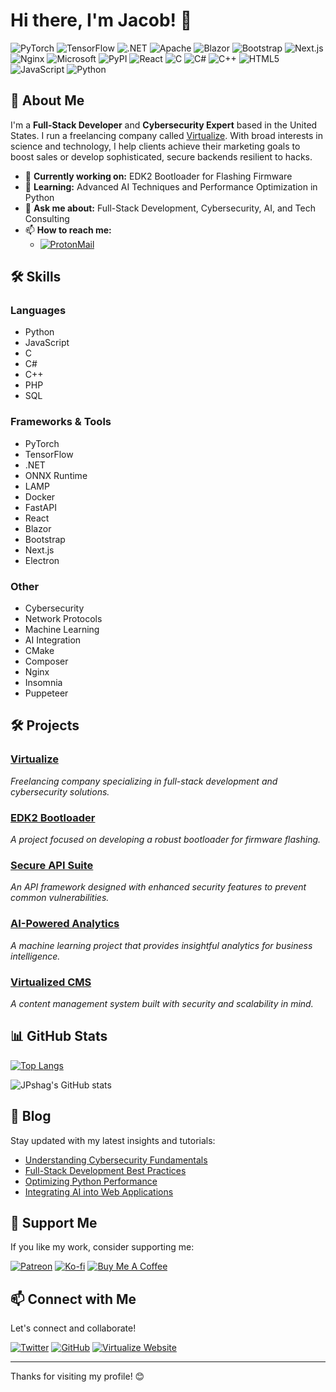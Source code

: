 # Hi there, I'm Jacob! 👋

![PyTorch](https://img.shields.io/badge/PyTorch-EE4C2C?style=for-the-badge&logo=pytorch&logoColor=white)
![TensorFlow](https://img.shields.io/badge/TensorFlow-FF6F00?style=for-the-badge&logo=tensorflow&logoColor=white)
![.NET](https://img.shields.io/badge/.NET-512BD4?style=for-the-badge&logo=dotnet&logoColor=white)
![Apache](https://img.shields.io/badge/Apache-D22128?style=for-the-badge&logo=Apache&logoColor=white)
![Blazor](https://img.shields.io/badge/Blazor-512BD4?style=for-the-badge&logo=blazor&logoColor=white)
![Bootstrap](https://img.shields.io/badge/Bootstrap-563D7C?style=for-the-badge&logo=bootstrap&logoColor=white)
![Next.js](https://img.shields.io/badge/Next.js-000000?style=for-the-badge&logo=nextdotjs&logoColor=white)
![Nginx](https://img.shields.io/badge/Nginx-009639?style=for-the-badge&logo=nginx&logoColor=white)
![Microsoft](https://img.shields.io/badge/Microsoft-666666?style=for-the-badge&logo=microsoft&logoColor=white)
![PyPI](https://img.shields.io/badge/pypi-3775A9?style=for-the-badge&logo=pypi&logoColor=white)
![React](https://img.shields.io/badge/React-20232A?style=for-the-badge&logo=react&logoColor=61DAFB)
![C](https://img.shields.io/badge/C-00599C?style=for-the-badge&logo=c&logoColor=white)
![C#](https://img.shields.io/badge/C%23-239120?style=for-the-badge&logo=csharp&logoColor=white)
![C++](https://img.shields.io/badge/C%2B%2B-00599C?style=for-the-badge&logo=c%2B%2B&logoColor=white)
![HTML5](https://img.shields.io/badge/HTML5-E34F26?style=for-the-badge&logo=html5&logoColor=white)
![JavaScript](https://img.shields.io/badge/JavaScript-323330?style=for-the-badge&logo=javascript&logoColor=F7DF1E)
![Python](https://img.shields.io/badge/Python-FFD43B?style=for-the-badge&logo=python&logoColor=blue)

## 🚀 About Me

I'm a **Full-Stack Developer** and **Cybersecurity Expert** based in the United States. I run a freelancing company called [Virtualize](https://virtualized.pro). With broad interests in science and technology, I help clients achieve their marketing goals to boost sales or develop sophisticated, secure backends resilient to hacks.

- 🔭 **Currently working on:** EDK2 Bootloader for Flashing Firmware
- 🌱 **Learning:** Advanced AI Techniques and Performance Optimization in Python
- 💬 **Ask me about:** Full-Stack Development, Cybersecurity, AI, and Tech Consulting
- 📫 **How to reach me:**
  - [![ProtonMail](https://img.shields.io/badge/ProtonMail-6D4AFF?style=for-the-badge&logo=protonmail&logoColor=white)](mailto:jpshag@protonmail.com)

## 🛠️ Skills

### **Languages**
- Python
- JavaScript
- C
- C#
- C++
- PHP
- SQL

### **Frameworks & Tools**
- PyTorch
- TensorFlow
- .NET
- ONNX Runtime
- LAMP
- Docker
- FastAPI
- React
- Blazor
- Bootstrap
- Next.js
- Electron

### **Other**
- Cybersecurity
- Network Protocols
- Machine Learning
- AI Integration
- CMake
- Composer
- Nginx
- Insomnia
- Puppeteer

## 🛠️ Projects

### [Virtualize](https://virtualized.pro)
*Freelancing company specializing in full-stack development and cybersecurity solutions.*

### [EDK2 Bootloader](https://github.com/JPShag/edk2-bootloader)
*A project focused on developing a robust bootloader for firmware flashing.*

### [Secure API Suite](https://github.com/JPShag/secure-api-suite)
*An API framework designed with enhanced security features to prevent common vulnerabilities.*

### [AI-Powered Analytics](https://github.com/JPShag/ai-powered-analytics)
*A machine learning project that provides insightful analytics for business intelligence.*

### [Virtualized CMS](https://github.com/JPShag/virtualized-cms)
*A content management system built with security and scalability in mind.*

## 📊 GitHub Stats

[![Top Langs](https://github-readme-stats.vercel.app/api/top-langs/?username=JPShag&layout=compact&theme=radical)](https://github.com/JPShag)

![JPshag's GitHub stats](https://github-readme-stats.vercel.app/api?username=JPShag&show_icons=true&theme=radical)

## 📝 Blog

Stay updated with my latest insights and tutorials:

- [Understanding Cybersecurity Fundamentals](https://virtualized.pro/blog/cybersecurity-fundamentals)
- [Full-Stack Development Best Practices](https://virtualized.pro/blog/full-stack-best-practices)
- [Optimizing Python Performance](https://virtualized.pro/blog/optimizing-python-performance)
- [Integrating AI into Web Applications](https://virtualized.pro/blog/ai-web-integration)

## 🙏 Support Me

If you like my work, consider supporting me:

[![Patreon](https://img.shields.io/badge/Patreon-F96854?style=for-the-badge&logo=patreon&logoColor=white)](https://patreon.com/yourprofile)
[![Ko-fi](https://img.shields.io/badge/Ko--fi-F16061?style=for-the-badge&logo=ko-fi&logoColor=white)](ko-fi.com/virtualcpu)
[![Buy Me A Coffee](https://img.shields.io/badge/Buy_Me_A_Coffee-FFDD00?style=for-the-badge&logo=buy-me-a-coffee&logoColor=black)](https://buymeacoffee.com/vcpu)

## 📫 Connect with Me

Let's connect and collaborate!

[![Twitter](https://img.shields.io/badge/Twitter-1DA1F2?style=for-the-badge&logo=twitter&logoColor=white)](https://twitter.com/WhiteHatJake)
[![GitHub](https://img.shields.io/badge/GitHub-181717?style=for-the-badge&logo=github&logoColor=white)](https://github.com/jpshag)
[![Virtualize Website](https://img.shields.io/badge/Virtualize-Pro-000000?style=for-the-badge&logo=google-chrome&logoColor=white)](https://virtualized.pro)

---

Thanks for visiting my profile! 😊
